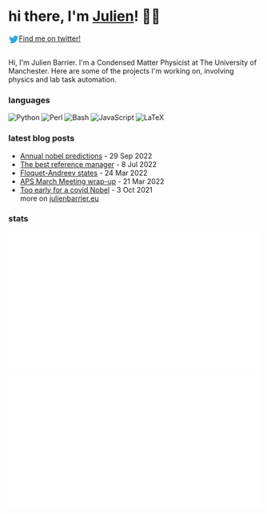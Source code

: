 # hi there, I'm [Julien](https://julienbarrier.eu/)! 👋🏻

<a href="https://twitter.com/Julien Barrier">
  <img align="left" alt="Julien Barrier | Twitter" width="21px" src="https://raw.githubusercontent.com/julienbarrier/.github/master/assets/twitter.svg" />
  Find me on twitter!
</a><br /><br />

Hi, I'm Julien Barrier. I'm a Condensed Matter Physicist at The University of
Manchester. Here are some of the projects I'm working on, involving physics and
lab task automation.

### languages
![Python](https://img.shields.io/badge/-Python-000?&logo=Python&logoColor=3776AB)
![Perl](https://img.shields.io/badge/-Perl-000?&logo=Perl&logoColor=39457E)
![Bash](https://img.shields.io/badge/-Bash-000?&logo=GNUBash&logoColor=4EAA25)
![JavaScript](https://img.shields.io/badge/-JavaScript-000?&logo=JavaScript&logoColor=F7DF1E)
![LaTeX](https://img.shields.io/badge/-LaTeX-000?&logo=LaTeX&logoColor=008080)

<!-- ### projects -->

<!-- here add a list of projects -->

<!-- ### code and data for academic papers

* Heterogeneity in perovskite alloys, EES 2021
* Ballistic transport of Brown-Zak fermions, Nat. Comms. 2020 -->

### latest blog posts
<!-- BLOG-POST-LIST:START -->
* [Annual nobel predictions](http://julienbarrier.eu/blog/2022/09/29/nobel.html) - 29 Sep 2022
* [The best reference manager](http://julienbarrier.eu/blog/2022/07/08/writing-thesis.html) - 8 Jul 2022
* [Floquet-Andreev states](http://julienbarrier.eu/blog/2022/03/24/floquet-andreev-states.html) - 24 Mar 2022
* [APS March Meeting wrap-up](http://julienbarrier.eu/blog/2022/03/21/march-meeting.html) - 21 Mar 2022
* [Too early for a covid Nobel](http://julienbarrier.eu/blog/2021/10/03/covid-nobel.html) - 3 Oct 2021<!-- BLOG-POST-LIST:END -->  
more on [julienbarrier.eu](https://julienbarrier.eu/)

### stats

![](https://raw.githubusercontent.com/julienbarrier/github-stats-transparent/output/generated/overview.svg)
![](https://raw.githubusercontent.com/julienbarrier/github-stats-transparent/output/generated/languages.svg)
